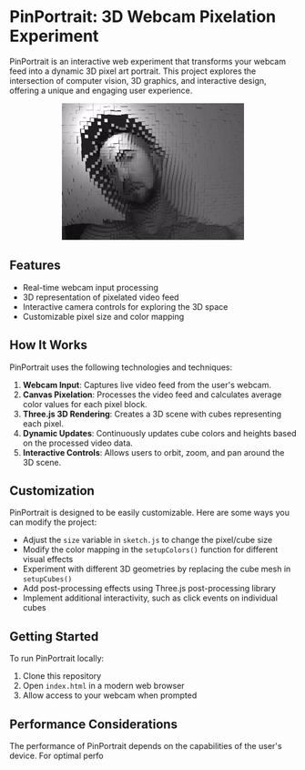 # PinPortrait: 3D Webcam Pixelation Experiment

PinPortrait is an interactive web experiment that transforms your webcam feed into a dynamic 3D pixel art portrait. This project explores the intersection of computer vision, 3D graphics, and interactive design, offering a unique and engaging user experience.

<div align="center">
  <img src="./src/assets/gif/example.gif" alt="">
  <p></p>
</div>

## Features

- Real-time webcam input processing
- 3D representation of pixelated video feed
- Interactive camera controls for exploring the 3D space
- Customizable pixel size and color mapping

## How It Works

PinPortrait uses the following technologies and techniques:

1. **Webcam Input**: Captures live video feed from the user's webcam.
2. **Canvas Pixelation**: Processes the video feed and calculates average color values for each pixel block.
3. **Three.js 3D Rendering**: Creates a 3D scene with cubes representing each pixel.
4. **Dynamic Updates**: Continuously updates cube colors and heights based on the processed video data.
5. **Interactive Controls**: Allows users to orbit, zoom, and pan around the 3D scene.

## Customization

PinPortrait is designed to be easily customizable. Here are some ways you can modify the project:

- Adjust the `size` variable in `sketch.js` to change the pixel/cube size
- Modify the color mapping in the `setupColors()` function for different visual effects
- Experiment with different 3D geometries by replacing the cube mesh in `setupCubes()`
- Add post-processing effects using Three.js post-processing library
- Implement additional interactivity, such as click events on individual cubes

## Getting Started

To run PinPortrait locally:

1. Clone this repository
2. Open `index.html` in a modern web browser
3. Allow access to your webcam when prompted

## Performance Considerations

The performance of PinPortrait depends on the capabilities of the user's device. For optimal perfo